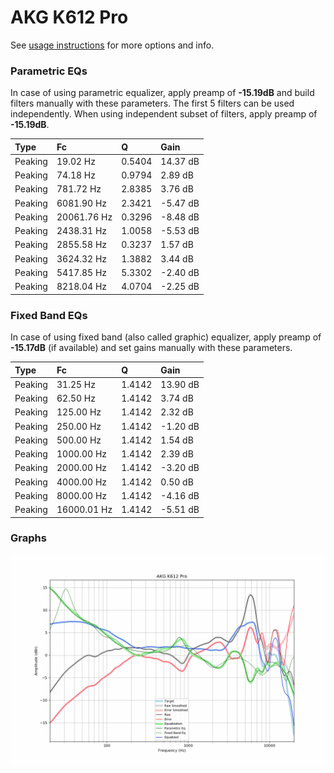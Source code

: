 # AKG K612 Pro
See [usage instructions](https://github.com/jaakkopasanen/AutoEq#usage) for more options and info.

### Parametric EQs
In case of using parametric equalizer, apply preamp of **-15.19dB** and build filters manually
with these parameters. The first 5 filters can be used independently.
When using independent subset of filters, apply preamp of **-15.19dB**.

| Type    | Fc          |      Q | Gain     |
|:--------|:------------|:-------|:---------|
| Peaking | 19.02 Hz    | 0.5404 | 14.37 dB |
| Peaking | 74.18 Hz    | 0.9794 | 2.89 dB  |
| Peaking | 781.72 Hz   | 2.8385 | 3.76 dB  |
| Peaking | 6081.90 Hz  | 2.3421 | -5.47 dB |
| Peaking | 20061.76 Hz | 0.3296 | -8.48 dB |
| Peaking | 2438.31 Hz  | 1.0058 | -5.53 dB |
| Peaking | 2855.58 Hz  | 0.3237 | 1.57 dB  |
| Peaking | 3624.32 Hz  | 1.3882 | 3.44 dB  |
| Peaking | 5417.85 Hz  | 5.3302 | -2.40 dB |
| Peaking | 8218.04 Hz  | 4.0704 | -2.25 dB |

### Fixed Band EQs
In case of using fixed band (also called graphic) equalizer, apply preamp of **-15.17dB**
(if available) and set gains manually with these parameters.

| Type    | Fc          |      Q | Gain     |
|:--------|:------------|:-------|:---------|
| Peaking | 31.25 Hz    | 1.4142 | 13.90 dB |
| Peaking | 62.50 Hz    | 1.4142 | 3.74 dB  |
| Peaking | 125.00 Hz   | 1.4142 | 2.32 dB  |
| Peaking | 250.00 Hz   | 1.4142 | -1.20 dB |
| Peaking | 500.00 Hz   | 1.4142 | 1.54 dB  |
| Peaking | 1000.00 Hz  | 1.4142 | 2.39 dB  |
| Peaking | 2000.00 Hz  | 1.4142 | -3.20 dB |
| Peaking | 4000.00 Hz  | 1.4142 | 0.50 dB  |
| Peaking | 8000.00 Hz  | 1.4142 | -4.16 dB |
| Peaking | 16000.01 Hz | 1.4142 | -5.51 dB |

### Graphs
![](./AKG%20K612%20Pro.png)